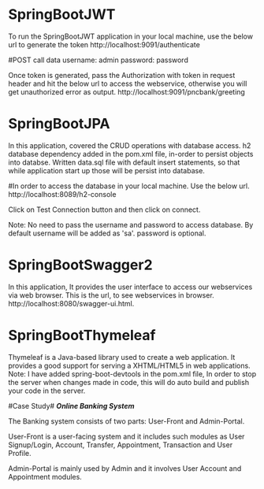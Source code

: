 # SpringBootJWT
To run the SpringBootJWT application in your local machine, use the below url to generate the token
http://localhost:9091/authenticate

#POST call data
username: admin 
password: password

Once token is generated, pass the Authorization with token in request header and hit the below url to access the webservice, otherwise you will get unauthorized error as output.
http://localhost:9091/pncbank/greeting

# SpringBootJPA
In this application, covered the CRUD operations with database access.
h2 database dependency added in the pom.xml file, in-order to persist objects into databse.
Written data.sql file with default insert statements, so that while application start up those will be persist into database.

#In order to access the database in your local machine. Use the below url.
http://localhost:8089/h2-console

Click on Test Connection button and then click on connect.

Note: No need to pass the username and password to access database. By default username will be added as 'sa'. password is optional.

# SpringBootSwagger2
In this application, It provides the user interface to access our webservices via web browser.
This is the url, to see webservices in browser. http://localhost:8080/swagger-ui.html.

# SpringBootThymeleaf
Thymeleaf is a Java-based library used to create a web application. It provides a good support for serving a XHTML/HTML5 in web applications.
Note: I have added spring-boot-devtools in the pom.xml file, In order to stop the server when changes made in code, this will do auto build and publish your code in the server.

#Case Study#
*****Online Banking System*****

The Banking system consists of two parts: User-Front and Admin-Portal. 

User-Front is a user-facing system and it includes such modules as User Signup/Login, Account, Transfer, 
Appointment, Transaction and User Profile. 

Admin-Portal is mainly used by Admin and it involves User Account and Appointment modules.

